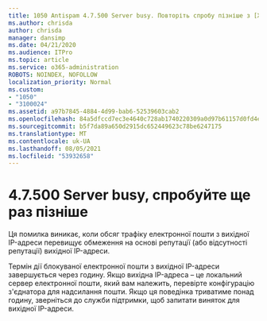```yaml
---
title: 1050 Antispam 4.7.500 Server busy. Повторіть спробу пізніше з [XXX.XXX.XXX.XXX]
ms.author: chrisda
author: chrisda
manager: dansimp
ms.date: 04/21/2020
ms.audience: ITPro
ms.topic: article
ms.service: o365-administration
ROBOTS: NOINDEX, NOFOLLOW
localization_priority: Normal
ms.custom:
- "1050"
- "3100024"
ms.assetid: a97b7845-4884-4d99-bab6-52539603cab2
ms.openlocfilehash: 84a5dfccd7ec3e4640c728ab1740220309a0d97b61157d0fd4e463ed95aef0d2
ms.sourcegitcommit: b5f7da89a650d2915dc652449623c78be6247175
ms.translationtype: MT
ms.contentlocale: uk-UA
ms.lasthandoff: 08/05/2021
ms.locfileid: "53932658"
---
```

# <a name="47500-server-busy-please-try-again-later"></a>4.7.500 Server busy, спробуйте ще раз пізніше

Ця помилка виникає, коли обсяг трафіку електронної пошти з вихідної IP-адреси перевищує обмеження на основі репутації (або відсутності репутації) вихідної IP-адреси.

Термін дії блокуваної електронної пошти з вихідної IP-адреси завершується через годину. Якщо вихідна IP-адреса – це локальний сервер електронної пошти, який вам належить, перевірте конфігурацію з'єднатора для надсилання пошти. Якщо ця поведінка триватиме понад годину, зверніться до служби підтримки, щоб запитати виняток для вихідної IP-адреси.
